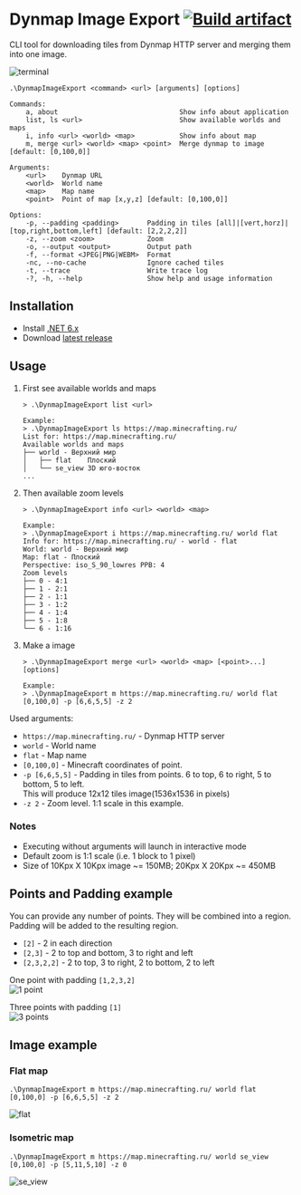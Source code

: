 # Dynmap Image Export [![Build artifact](https://img.shields.io/github/actions/workflow/status/Virenbar/DynmapImageExport/build-artifact.yml?label=Build&logo=github)](https://github.com/Virenbar/DynmapImageExport/actions/workflows/build-artifact.yml)

CLI tool for downloading tiles from Dynmap HTTP server and merging them into one image.

![terminal](/assets/images/terminal.gif)

```text
.\DynmapImageExport <command> <url> [arguments] [options]

Commands:
    a, about                              Show info about application
    list, ls <url>                        Show available worlds and maps
    i, info <url> <world> <map>           Show info about map
    m, merge <url> <world> <map> <point>  Merge dynmap to image [default: [0,100,0]]

Arguments:
    <url>    Dynmap URL
    <world>  World name
    <map>    Map name
    <point>  Point of map [x,y,z] [default: [0,100,0]]

Options:
    -p, --padding <padding>       Padding in tiles [all]|[vert,horz]|[top,right,bottom,left] [default: [2,2,2,2]]
    -z, --zoom <zoom>             Zoom
    -o, --output <output>         Output path
    -f, --format <JPEG|PNG|WEBM>  Format
    -nc, --no-cache               Ignore cached tiles
    -t, --trace                   Write trace log
    -?, -h, --help                Show help and usage information
```

## Installation

* Install [.NET 6.x](https://dotnet.microsoft.com/download)
* Download [latest release](https://github.com/Virenbar/DynmapImageExport/releases)

## Usage

1. First see available worlds and maps

    ```text
    > .\DynmapImageExport list <url>

    Example:
    > .\DynmapImageExport ls https://map.minecrafting.ru/
    List for: https://map.minecrafting.ru/
    Available worlds and maps
    ├── world - Верхний мир
    │   ├── flat    Плоский
    │   └── se_view 3D юго-восток
    ...
    ```

2. Then available zoom levels

    ```text
    > .\DynmapImageExport info <url> <world> <map>

    Example:
    > .\DynmapImageExport i https://map.minecrafting.ru/ world flat
    Info for: https://map.minecrafting.ru/ - world - flat
    World: world - Верхний мир
    Map: flat - Плоский
    Perspective: iso_S_90_lowres PPB: 4
    Zoom levels
    ├── 0 - 4:1
    ├── 1 - 2:1
    ├── 2 - 1:1
    ├── 3 - 1:2
    ├── 4 - 1:4
    ├── 5 - 1:8
    └── 6 - 1:16
    ```

3. Make a image

    ```text
    > .\DynmapImageExport merge <url> <world> <map> [<point>...] [options]

    Example:
    > .\DynmapImageExport m https://map.minecrafting.ru/ world flat [0,100,0] -p [6,6,5,5] -z 2
    ```

Used arguments:

* `https://map.minecrafting.ru/` - Dynmap HTTP server
* `world` - World name
* `flat` - Map name
* `[0,100,0]` - Minecraft coordinates of point.
* `-p [6,6,5,5]` - Padding in tiles from points. 6 to top, 6 to right, 5 to bottom, 5 to left.  
    This will produce 12x12 tiles image(1536x1536 in pixels)
* `-z 2` - Zoom level. 1:1 scale in this example.

### Notes

* Executing without arguments will launch in interactive mode
* Default zoom is 1:1 scale (i.e. 1 block to 1 pixel)
* Size of 10Kpx X 10Kpx image ~= 150MB; 20Kpx X 20Kpx ~= 450MB

## Points and Padding example

You can provide any number of points. They will be combined into a region. Padding will be added to the resulting region.

* `[2]` - 2 in each direction  
* `[2,3]` - 2 to top and bottom, 3 to right and left  
* `[2,3,2,2]` - 2 to top, 3 to right, 2 to bottom, 2 to left
  
One point with padding `[1,2,3,2]`  
![1 point](./assets/images/Point-1.svg)  

Three points with padding `[1]`  
![3 points](./assets/images/Point-3.svg)

## Image example

### Flat map

```console
.\DynmapImageExport m https://map.minecrafting.ru/ world flat [0,100,0] -p [6,6,5,5] -z 2
```

![flat](/assets/images/Minecrafting.ru-flat.png)

### Isometric map

```console
.\DynmapImageExport m https://map.minecrafting.ru/ world se_view [0,100,0] -p [5,11,5,10] -z 0
```

![se_view](/assets/images/Minecrafting.ru-se_view.png)
